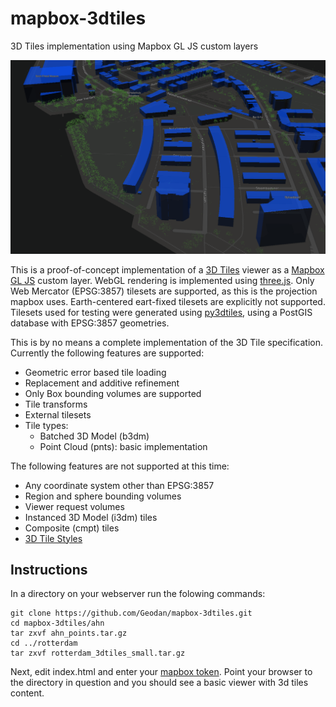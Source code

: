 # mapbox-3dtiles
3D Tiles implementation using Mapbox GL JS custom layers

![Screenshot](https://github.com/Geodan/mapbox-3dtiles/raw/master/screenshot.png)

This is a proof-of-concept implementation of a [3D Tiles](https://github.com/AnalyticalGraphicsInc/3d-tiles) viewer as a [Mapbox GL JS](https://github.com/mapbox/mapbox-gl-js) custom layer. WebGL rendering is implemented using [three.js](https://github.com/mrdoob/three.js/). Only Web Mercator (EPSG:3857) tilesets are supported, as this is the projection mapbox uses. Earth-centered eart-fixed tilesets are explicitly not supported. Tilesets used for testing were generated using [py3dtiles](https://github.com/Oslandia/py3dtiles), using a PostGIS database with EPSG:3857 geometries.

This is by no means a complete implementation of the 3D Tile specification. Currently the following features are supported:

* Geometric error based tile loading
* Replacement and additive refinement
* Only Box bounding volumes are supported
* Tile transforms
* External tilesets
* Tile types:
	* Batched 3D Model (b3dm)
	* Point Cloud (pnts): basic implementation

The following features are not supported at this time:
* Any coordinate system other than EPSG:3857
* Region and sphere bounding volumes
* Viewer request volumes
* Instanced 3D Model (i3dm) tiles
* Composite (cmpt) tiles
* [3D Tile Styles](https://github.com/AnalyticalGraphicsInc/3d-tiles/tree/master/specification/Styling)

## Instructions
In a directory on your webserver run the folowing commands:
```
git clone https://github.com/Geodan/mapbox-3dtiles.git
cd mapbox-3dtiles/ahn
tar zxvf ahn_points.tar.gz
cd ../rotterdam
tar zxvf rotterdam_3dtiles_small.tar.gz
```
Next, edit index.html and enter your [mapbox token](https://docs.mapbox.com/help/how-mapbox-works/access-tokens/). Point your browser to the directory in question and you should see a basic viewer with 3d tiles content.
